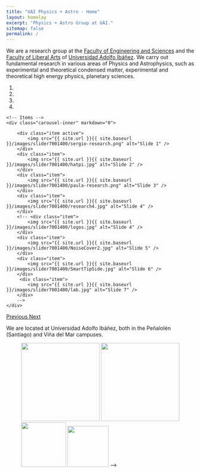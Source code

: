 ```yaml
---
title: "UAI Physics + Astro - Home"
layout: homelay
excerpt: "Physics + Astro Group at UAI."
sitemap: false
permalink: /
---
```


We are a research group at the [Faculty of Engineering and Sciences](https://ingenieria.uai.cl/) and the [Faculty of Liberal Arts](https://artesliberales.uai.cl/) of [Universidad Adolfo Ibáñez](https://www.uai.cl/). We  carry out fundamental research in various areas of Physics and Astrophysics, such as experimental and theoretical condensed matter, experimental and theoretical high energy physics, planetary sciences.


<div markdown="0" id="carousel" class="carousel slide" data-ride="carousel" data-interval="5000" data-pause="hover" >
    <!-- Menu -->
    <ol class="carousel-indicators">
        <li data-target="#carousel" data-slide-to="0" class="active"></li>
        <li data-target="#carousel" data-slide-to="1"></li>
        <li data-target="#carousel" data-slide-to="2"></li>
        <li data-target="#carousel" data-slide-to="3"></li>
        <!--
        <li data-target="#carousel" data-slide-to="3"></li>
        <li data-target="#carousel" data-slide-to="4"></li>
        <li data-target="#carousel" data-slide-to="5"></li>
        <li data-target="#carousel" data-slide-to="6"></li>
        -->
    </ol>

    <!-- Items -->
    <div class="carousel-inner" markdown="0">

        <div class="item active">
            <img src="{{ site.url }}{{ site.baseurl }}/images/slider7001400/sergio-research.png" alt="Slide 1" />
        </div>
        <div class="item">
            <img src="{{ site.url }}{{ site.baseurl }}/images/slider7001400/hatpi.jpg" alt="Slide 2" />
        </div>
        <div class="item">
            <img src="{{ site.url }}{{ site.baseurl }}/images/slider7001400/paula-research.png" alt="Slide 3" />
        </div>
        <div class="item">
            <img src="{{ site.url }}{{ site.baseurl }}/images/slider7001400/research4.jpg" alt="Slide 4" />
        </div>
        <!-- <div class="item">
            <img src="{{ site.url }}{{ site.baseurl }}/images/slider7001400/logos.jpg" alt="Slide 4" />
        </div>
        <div class="item">
            <img src="{{ site.url }}{{ site.baseurl }}/images/slider7001400/NoiseCover2.jpg" alt="Slide 5" />
        </div>
        <div class="item">
            <img src="{{ site.url }}{{ site.baseurl }}/images/slider7001400/SmartTipSide.jpg" alt="Slide 6" />
        </div>       
         <div class="item">
            <img src="{{ site.url }}{{ site.baseurl }}/images/slider7001400/lab.jpg" alt="Slide 7" />
        </div>
        -->
    </div>
  <a class="left carousel-control" href="#carousel" role="button" data-slide="prev">
    <span class="glyphicon glyphicon-chevron-left" aria-hidden="true"></span>
    <span class="sr-only">Previous</span>
  </a>
  <a class="right carousel-control" href="#carousel" role="button" data-slide="next">
    <span class="glyphicon glyphicon-chevron-right" aria-hidden="true"></span>
    <span class="sr-only">Next</span>
  </a>
</div>



<!--
To this end, we develop novel spectroscopic-imaging scanning tunneling microscopy (SI-STM) tools to visualize the relevant quantum mechanical degrees of freedom. We want to be able to build the perfect instruments to answer the  scientific questions we deem most important (see [Research](research)).
-->

We are located at Universidad Adolfo Ibáñez,  both in the Peñalolén (Santiago) and Viña del Mar campuses.

<!-- **We are  looking for passionate new PhD students, Postdocs, and Master students to join the team** [(more info)]({{ site.url }}{{ site.baseurl }}/vacancies) **!**
-->

<!--We are grateful for funding from Leiden University, [NWO](www.nwo.nl) ([Vidi talent scheme](http://www.nwo.nl/en/research-and-results/programmes/Talent+Scheme) and the [Frontiers in Nanoscience program](https://www.universiteitleiden.nl/en/research/research-projects/science/frontiers-of-nanoscience-nanofront)), and from an [ERC starting grant](https://erc.europa.eu/funding/starting-grants).
-->

<figure class="fourth">
  <img src="{{ site.url }}{{ site.baseurl }}/images/logopic/logo-uai.png" style="width: 210px">
  <img src="{{ site.url }}{{ site.baseurl }}/images/logopic/physics-astro.jpg" style="width: 210px" style="float:right>
<!--  <img src="{{ site.url }}{{ site.baseurl }}/images/logopic/Logo_Nanofront.jpg" style="width: 110px">
  <img src="{{ site.url }}{{ site.baseurl }}/images/logopic/Logo_NWO.jpg" style="width: 120px">
  <img src="{{ site.url }}{{ site.baseurl }}/images/logopic/Logo_ERC.jpg" style="width: 110px">
-->
</figure>
